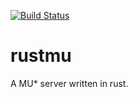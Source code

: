 [![Build Status](https://travis-ci.org/HildarTheDorf/rustmu.png?branch=master)](https://travis-ci.org/HildarTheDorf/rustmu)

rustmu
======

A MU* server written in rust.
